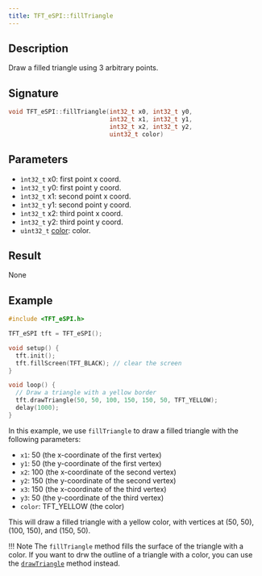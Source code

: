 ```yaml
---
title: TFT_eSPI::fillTriangle 
---
```


## Description

Draw a filled triangle using 3 arbitrary points.

## Signature

```cpp
void TFT_eSPI::fillTriangle(int32_t x0, int32_t y0, 
                            int32_t x1, int32_t y1, 
                            int32_t x2, int32_t y2, 
                            uint32_t color)
```

## Parameters

* `ìnt32_t` x0: first point x coord.
* `ìnt32_t` y0: first point y coord.
* `ìnt32_t` x1: second point x coord.
* `ìnt32_t` y1: second point y coord.
* `ìnt32_t` x2: third point x coord.
* `ìnt32_t` y2: third point y coord.
* `uìnt32_t` [color](../colors.md): color.

## Result

None

## Example

```c++
#include <TFT_eSPI.h>

TFT_eSPI tft = TFT_eSPI();

void setup() {
  tft.init();
  tft.fillScreen(TFT_BLACK); // clear the screen
}

void loop() {
  // Draw a triangle with a yellow border
  tft.drawTriangle(50, 50, 100, 150, 150, 50, TFT_YELLOW);
  delay(1000);
}
```
In this example, we use `fillTriangle` to draw a filled triangle with the following parameters:

* `x1`: 50 (the x-coordinate of the first vertex)
* `y1`: 50 (the y-coordinate of the first vertex)
* `x2`: 100 (the x-coordinate of the second vertex)
* `y2`: 150 (the y-coordinate of the second vertex)
* `x3`: 150 (the x-coordinate of the third vertex)
* `y3`: 50 (the y-coordinate of the third vertex)
* `color`: TFT_YELLOW (the color)

This will draw a filled triangle with a yellow color, with vertices at (50, 50), (100, 150), and (150, 50).

!!! Note 
    The `fillTriangle` method fills the surface of the triangle with a color. If you want to drw the outline of a
    triangle with a color, you can use the [`drawTriangle`](drawtriangle.md) method instead.
